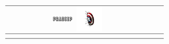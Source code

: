 <div align="center">
<table cellpadding="0" cellspacing="0">
<tr>
<td align="right">
<img src="./assets/images/fontbolt (5).png" alt="Pradeep" width="30%"/>
</td>
<td align="left">
<img src="./assets/images/pngwing.com (6).png" alt="Right" width="30%"/>
</td>
</tr>
</table>
</div>

--- 